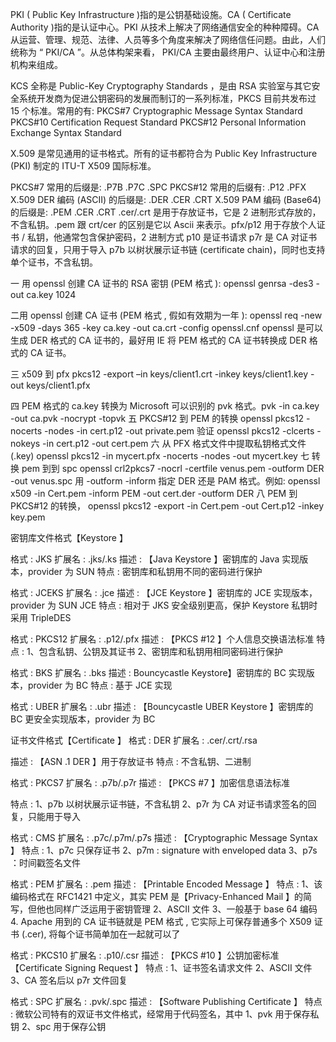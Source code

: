 PKI ( Public Key Infrastructure )指的是公钥基础设施。CA ( Certificate Authority )指的是认证中心。PKI 从技术上解决了网络通信安全的种种障碍。CA 从运营、管理、规范、法律、人员等多个角度来解决了网络信任问题。由此，人们统称为 “ PKI/CA ”。从总体构架来看， PKI/CA 主要由最终用户、认证中心和注册机构来组成。

KCS 全称是 Public-Key Cryptography Standards ，是由 RSA 实验室与其它安全系统开发商为促进公钥密码的发展而制订的一系列标准，PKCS 目前共发布过 15 个标准。常用的有: PKCS#7 Cryptographic Message Syntax Standard PKCS#10 Certification Request Standard PKCS#12 Personal Information Exchange Syntax Standard

X.509 是常见通用的证书格式。所有的证书都符合为 Public Key Infrastructure (PKI) 制定的 ITU-T X509 国际标准。

PKCS#7 常用的后缀是: .P7B .P7C .SPC PKCS#12 常用的后缀有: .P12 .PFX X.509 DER 编码 (ASCII) 的后缀是: .DER .CER .CRT X.509 PAM 编码 (Base64) 的后缀是: .PEM .CER .CRT .cer/.crt 是用于存放证书，它是 2 进制形式存放的，不含私钥。.pem 跟 crt/cer 的区别是它以 Ascii 来表示。pfx/p12 用于存放个人证书 / 私钥，他通常包含保护密码，2 进制方式 p10 是证书请求 p7r 是 CA 对证书请求的回复，只用于导入 p7b 以树状展示证书链 (certificate chain)，同时也支持单个证书，不含私钥。

一 用 openssl 创建 CA 证书的 RSA 密钥 (PEM 格式 ): openssl genrsa -des3 -out ca.key 1024

二用 openssl 创建 CA 证书 (PEM 格式 , 假如有效期为一年 ): openssl req -new -x509 -days 365 -key ca.key -out ca.crt -config openssl.cnf openssl 是可以生成 DER 格式的 CA 证书的，最好用 IE 将 PEM 格式的 CA 证书转换成 DER 格式的 CA 证书。

三 x509 到 pfx pkcs12 -export –in keys/client1.crt -inkey keys/client1.key -out keys/client1.pfx

四 PEM 格式的 ca.key 转换为 Microsoft 可以识别的 pvk 格式。pvk -in ca.key -out ca.pvk -nocrypt -topvk 五 PKCS#12 到 PEM 的转换 openssl pkcs12 -nocerts -nodes -in cert.p12 -out private.pem 验证 openssl pkcs12 -clcerts -nokeys -in cert.p12 -out cert.pem 六 从 PFX 格式文件中提取私钥格式文件 (.key) openssl pkcs12 -in mycert.pfx -nocerts -nodes -out mycert.key 七 转换 pem 到到 spc openssl crl2pkcs7 -nocrl -certfile venus.pem -outform DER -out venus.spc 用 -outform -inform 指定 DER 还是 PAM 格式。例如: openssl x509 -in Cert.pem -inform PEM -out cert.der -outform DER 八 PEM 到 PKCS#12 的转换， openssl pkcs12 -export -in Cert.pem -out Cert.p12 -inkey key.pem

密钥库文件格式【Keystore 】

格式 : JKS 扩展名 : .jks/.ks 描述 : 【Java Keystore 】密钥库的 Java 实现版本，provider 为 SUN 特点 : 密钥库和私钥用不同的密码进行保护

格式 : JCEKS 扩展名 : .jce 描述 : 【JCE Keystore 】密钥库的 JCE 实现版本，provider 为 SUN JCE 特点 : 相对于 JKS 安全级别更高，保护 Keystore 私钥时采用 TripleDES

格式 : PKCS12 扩展名 : .p12/.pfx 描述 : 【PKCS #12 】个人信息交换语法标准 特点 : 1、包含私钥、公钥及其证书 2、密钥库和私钥用相同密码进行保护

格式 : BKS 扩展名 : .bks 描述 : Bouncycastle Keystore】密钥库的 BC 实现版本，provider 为 BC 特点 : 基于 JCE 实现

格式 : UBER 扩展名 : .ubr 描述 : 【Bouncycastle UBER Keystore 】密钥库的 BC 更安全实现版本，provider 为 BC

证书文件格式【Certificate 】 格式 : DER 扩展名 : .cer/.crt/.rsa

描述 : 【ASN .1 DER 】用于存放证书 特点 : 不含私钥、二进制

格式 : PKCS7 扩展名 : .p7b/.p7r 描述 : 【PKCS #7 】加密信息语法标准

特点 : 1、p7b 以树状展示证书链，不含私钥 2、p7r 为 CA 对证书请求签名的回复，只能用于导入

格式 : CMS 扩展名 : .p7c/.p7m/.p7s 描述 : 【Cryptographic Message Syntax 】 特点 : 1、p7c 只保存证书 2、p7m : signature with enveloped data 3、p7s ：时间戳签名文件

格式 : PEM 扩展名 : .pem 描述 : 【Printable Encoded Message 】 特点 : 1、该编码格式在 RFC1421 中定义，其实 PEM 是【Privacy-Enhanced Mail 】的简写，但他也同样广泛运用于密钥管理 2、ASCII 文件 3、一般基于 base 64 编码 4. Apache 用到的 CA 证书链就是 PEM 格式 , 它实际上可保存普通多个 X509 证书 (.cer), 将每个证书简单加在一起就可以了

格式 : PKCS10 扩展名 : .p10/.csr 描述 : 【PKCS #10 】公钥加密标准【Certificate Signing Request 】 特点 : 1、证书签名请求文件 2、ASCII 文件 3、CA 签名后以 p7r 文件回复

格式 : SPC 扩展名 : .pvk/.spc 描述 : 【Software Publishing Certificate 】 特点 : 微软公司特有的双证书文件格式，经常用于代码签名，其中 1、pvk 用于保存私钥 2、spc 用于保存公钥
